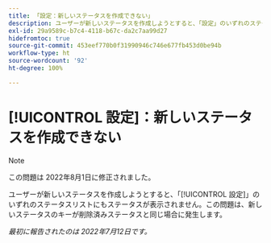 ```yaml
---
title: 「設定：新しいステータスを作成できない」
description: ユーザーが新しいステータスを作成しようとすると、「設定」のいずれのステータスリストにもステータスが表示されません。この問題は、新しいステータスのキーが削除済みステータスと同じ場合に発生します。
exl-id: 29a9589c-b7c4-4118-b67c-da2c7aa99d27
hidefromtoc: true
source-git-commit: 453eef770b0f31990946c746e677fb453d0be94b
workflow-type: ht
source-wordcount: '92'
ht-degree: 100%

---
```


# [!UICONTROL 設定]：新しいステータスを作成できない

>[!NOTE]
>
>この問題は 2022年8月1日に修正されました。

ユーザーが新しいステータスを作成しようとすると、「[!UICONTROL 設定]」のいずれのステータスリストにもステータスが表示されません。この問題は、新しいステータスのキーが削除済みステータスと同じ場合に発生します。

_最初に報告されたのは 2022年7月12日です。_
